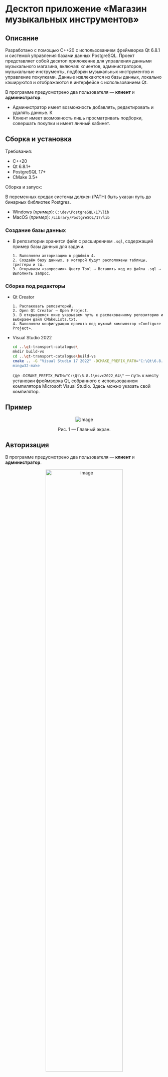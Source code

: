 # Десктоп приложение «Магазин музыкальных инструментов»

## Описание
Разработано с помощью C++20 с использованием фреймворка Qt 6.8.1 и системой управления базами данных PostgreSQL. Проект представляет собой десктоп приложение для управления данными музыкального магазина, включая: клиентов, администраторов, музыкальные инструменты, подборки музыкальных инструментов и управление покупками. Данные извлекаются из базы данных, локально кэшируются и отображаются в интерфейсе с использованием Qt. 

В программе предусмотрено два пользователя — **клиент** и **администратор**.
* Администратор имеет возможность добавлять, редактировать и удалять данные. К
* Клиент имеет возможность лишь просматривать подборки, совершать покупки и имеет личный кабинет.

## Сборка и установка
Требования:
- C++20
- Qt 6.8.1+
- PostgreSQL 17+
- CMake 3.5+

Сборка и запуск:

В переменных средах системы должен (PATH) быть указан путь до бинарных библиотек Postgres.
* Windows (_пример_): `C:\dev\PostgreSQL\17\lib`
* MacOS (_пример_): `/Library/PostgreSQL/17/lib`

### Создание базы данных
* В репозитории хранится файл c расширением `.sql`, содержащий пример базы данных для задачи.

  ```
  1. Выполняем авторизацию в pgAdmin 4.
  2. Создаём базу данных, в которой будут расположены таблицы, триггеры и тд.
  3. Открываем «запросник» Query Tool → Вставить код из файла .sql → Выполнить запрос.
  ```

### Сборка под редакторы

* Qt Creator
  ```
  1. Распаковать репозиторий.
  2. Open Qt Creator → Open Project.
  3. В открывшемся окне указываем путь к распакованному репозиторию и выбираем файл CMakeLists.txt.
  4. Выполняем конфигурацию проекта под нужный компилятор «Configure Project».
  ```

* Visual Studio 2022
  ```sh
  cd ..\qt-transport-catalogue\
  mkdir build-vs
  cd ..\qt-transport-catalogue\build-vs
  cmake .. -G "Visual Studio 17 2022" -DCMAKE_PREFIX_PATH="C:\Qt\6.8.1\msvc2022_64\"
  mingw32-make
  ```
  где `-DCMAKE_PREFIX_PATH="C:\Qt\6.8.1\msvc2022_64\"` — путь к месту установки фреймворка Qt, собранного с использованием компилятора Microsoft Visual Studio. Здесь можно указать свой компилятор.

## Пример  
<div align="center">
  <img src="https://github.com/user-attachments/assets/669a54cc-4896-43c4-9182-e254491da1b2" alt="image">
  <p>Рис. 1 — Главный экран.</p>
</div> 

## Авторизация
В программе предусмотрено два пользователя — **клиент** и **администратор**.  

<div align="center">
  <img src="https://github.com/user-attachments/assets/ef908309-6b96-4744-8833-8464f63cbdb6" alt="image" width = "70%">
  <p>Рис. 2 — Окно авторизации.</p>
</div> 

<details>
<summary>Авторизация как администратор</summary>
  
  Требуется таблица admins.
  1. Открыть pgAdmin 4
  2. Открыть Query Tool для базы данных
  3. Выполнить SQL-запрос:
  ```sql
  SELECT * FROM admins;
  ```
  4. Скопировать любой email и вставить в поле Login
  5. Скопировать пароль выбранного почтового адреса и вставить в поле Password

</details>

<details>
<summary>Авторизация как клиент</summary>

  Требуется таблица clients.
  1. Открыть pgAdmin 4
  2. Открыть Query Tool для базы данных
  3. Выполнить SQL-запрос:
  ```sql
  SELECT * FROM clients;
  ```
  5. Скопировать любой email и вставить в поле Login
  6. Скопировать пароль выбранного почтового адреса и вставить в поле Password

</details>

## Возможности клиента
После авторизации справа появляется плавающее меню. Доступно 4 кнопки — _главная, поиск, корзина и профиль_. 

### Главна страница
Сюда пользователь попадает после нажатия на самую верхнюю кнопку в плавающем меню (три точки). В боковом меню доступны категории товаров. Если нажать «Смотреть всё», на экране будут отображаться все доступные товары в магазине (пример см. ниже).
<div align="center">
  <img src="https://github.com/user-attachments/assets/264c170e-43c9-4d07-9345-10a1ae00c40f" alt="GIF Image" width="60%">
  <p>Рис. 3 — Главная страница после авторизации как пользователь.</p>
</div>  

Добавление/Удаление в корзину происходит с помощью кнопок на карточке товара в правом верхнем углу. 
<div align="center">
  <img src="https://github.com/user-attachments/assets/05810f37-b5e9-42e3-9d3f-95a607eb8d8a" alt="GIF Image" width="50%">
  <p>Рис. 4 — Товар не добавлен в корзину.</p>
</div> 
<div align="center">
  <img src="https://github.com/user-attachments/assets/3be35b1a-7f4f-41c7-b937-af1f0d9f935f" alt="GIF Image" width="50%">
  <p>Рис. 5 — Товар добавлен в корзину.</p>
</div>   

### Поиск
После нажатия на кнопку поиска, выходит окно с полем для ввода. 
<div align="center">
  <img src="https://github.com/user-attachments/assets/32bbf5a4-0913-4f80-8918-7e8f9e909438" alt="GIF Image">
  <p>Рис. 6 — Ожидание поискового запроса.</p>
</div> 

Из базы данных происходит загрузка всех инструментов в локальный кэш — класс Instruments, а именно `std::unordered_map<QString, InstrumentInfo, InstrumentsHasher>`, где `QString` — название инструмента, `InstrumentInfo` — структура, хранит полную информацию об инструменте, `InstrumentsHashed` — хэшер для хэш-таблицы. В `unordered_map` хранятся только структуры самих инструментов. Так как это неупорядоченный словарь, то при каждом нажатии на «Смотреть всё» карточки будут каждый раз в разном порядке. 

Сами карточки кэшируются в классе MainWindow, в контейнере `std::unordered_map<QString, QWidget*> instruments_cards_;`, где `QString` — название инструмента, `QWidget*` указатель на полностью собранную карточку этого инструмента.
  
Данные кэшируются для быстрой отрисовки на нужной странице и выполнение быстрого поиска и последующее отображение результатов на экране. Если отказаться от кэширования и выполнять запросы напрямую в базу данных для отрисовки каждой карточки, будет утрачена скорость работы программы и придётся ждать достаточное время даже при переключении на любую вкладку. 

После выполнения поиска (кнопка «ОК») выполняется ранжирование наиболее релевантных запросов в кэше с помощью алгоритма TF-IDF: он оценивает важность слова в документе относительно всего корпуса текстов, основываясь на частоте термина в документе и его редкости в общем наборе документов. 
<div align="center">
  <img src="https://github.com/user-attachments/assets/428cd4ec-681f-43cc-8b58-ff43bb3f87d4" alt="GIF Image">
  <p>Рис. 7 — Уведомление о результатах поиска.</p>
</div> 

Отображение результатов поиска.
<div align="center">
  <img src="https://github.com/user-attachments/assets/7520fb27-11c0-46be-93f3-8fdc271f8653" alt="GIF Image" width = "70%">
  <p>Рис. 8 — Вывод результатов поиска.</p>
</div> 

### Корзина
В корзину добавляются все карточки товаров, которые были отмечены закладкой в правом верхнем углу.

На самой странице корзины:
* сверху отображается общая сумма корзины,
* `2 шт.` — количество предметов, добавленных в корзину,
* самая верхняя кнопка очищает содержимое корзины,
* самая нижняя кнопка выполняет оплату.

<div align="center">
  <img src="https://github.com/user-attachments/assets/fe676247-8139-471d-b1b2-38fe24dd84da" alt="Image" width="70%">
  <p>Рис. 9 — Страница корзины.</p>
</div>  

Выполняется запрос `INSERT`в базу данных:
```sql
INSERT INTO public.purchases(id, client_id, instrument_id) VALUES (%1, %2, %3);
```

где `%1` — порядковый номер новой записи в таблице `purchases` (он подбирается автоматически), `%2` — id клиента (ссылка на столбец id из таблицы clients), `%3` — id купленного инструмента (ссылка на столбец id из таблицы instruments).

Купленный инструмент отображается в таблице `purchases` и отображается в профиле.
<div align="center">
  <img src="https://github.com/user-attachments/assets/6a3e564c-c907-4331-9973-a8e65fa5658a" alt="Image" width="40%">
  <p>Рис. 8 — Подтверждение операции.</p>
</div> 
  
### Профиль
Здесь отображается виджет, который можно прокручивать вверх-вниз, который содержит в себе карточки купленных товаров клиентом. Сверху присутствует кнопка «**>**» отвечающая за выход из профиля. 
<div align="center">
  <img src="https://github.com/user-attachments/assets/cdc01871-9912-4197-abf4-8136360ff7ce" alt="Image" width="70%">
  <p>Рис. 9 — Страница профиля.</p>
</div> 
  
## Возможности администратора
По умолчанию эта страница будет пустой до тех пор, пока не будет выбрана таблица для редактирования. Чтобы это сделать, необходимо нажать на выпадающий список в верхней части экрана. Это виджет, в который динамически добавятся все таблицы из базы данных. 
<div align="center">
  <img src="https://github.com/user-attachments/assets/151468e3-21b2-459d-b5a2-821730bcbd10" alt="image">
  <p>Рис. 10 — Страница по умолчанию для администратора.</p>
</div>

После выбора таблицы её данные отображаются на экране.
<div align="center">
  <img src="https://github.com/user-attachments/assets/b52c9173-1fc8-4364-a7ce-5ad27851a102" alt="image">
  <p>Рис. 11 — Выгрузка данных из таблицы.</p>
</div>

Если плавающее меню администратора перекрывает часть данных, есть возможность его перетаскивать в пределах экрана. Логику реализует сигнал `bool Table::eventFilter(QObject* obj, QEvent* event)`.
<div align="center">
  <img src="https://github.com/user-attachments/assets/c3588cb9-2164-4e4d-84d0-08379e7c7fb6" alt="image" width = "90%">
  <p>Рис. 12 — Динамическое изменение позиции плавающего меню.</p>
</div>

### Добавление записи
После нажатия на «Добавить», происходит вызов функции `void Table::AddRecord();`, которая в себе создаёт экземпляр класса EditDialog, в котором строится диалоговое окно `EditDialog dialog(newRecord, this);`, где `newRecord` — передача конкретной записи из базы данных в виде QSqlRecord. Эта запись используется для отображения столбцов таблицы.

Здесь нельзя задать значение поля id. Потому что это «счётчик» записей в таблице, который будет сам автоматически увеличиваться по мере поступления новых записей.
<div align="center">
  <img src="https://github.com/user-attachments/assets/e5b1e040-6321-4f48-a064-624b74e1e42b" alt="image">
  <p>Рис. 13 — Окно для добавления.</p>
</div>

## Удаление записи
Производится ввод ID записи в таблице. Она будет удалена.

В некоторых таблицах, например, ID начинается необязательно с 1. Итерироваться в этом окне мы можем от самого минимального ID до самого максимального. Чтобы не выходить за пределы.
<div align="center">
  <img src="https://github.com/user-attachments/assets/13fb41f0-bc5a-472f-beae-d8682c75ba66" alt="image">
  <p>Рис. 14 — Окно ввода ID записи (автоинкрементируемого столбца) в текущей таблице.</p>
</div>

После указания ID удаляемой записи выходит окно подтверждения удаления, где строится таблица с удаляемой строкой (чтобы быть уверенным, что удаляется именно то, что мы задумали).
<div align="center">
  <img src="https://github.com/user-attachments/assets/a064e00f-7683-44f0-b339-c5ff516e33bb" alt="image">
  <p>Рис. 15 — Вывод удаляемой строки.</p>
</div>

После подтверждения происходит удаление из основной таблицы, **а записи, которые ссылались на первичный ключ этой строки, каскадно удаляются**.
<div align="center">
  <img src="https://github.com/user-attachments/assets/eab41b08-aa73-4321-84cd-9e0ab5554672" alt="image">
  <p>Рис. 16 — Окно подтверждения удаления.</p>
</div>

## Редактирование записи
Для редактирования указывается всегда номер строки в таблицы, а не ID записи. 
<div align="center">
  <img src="https://github.com/user-attachments/assets/cf19ce16-4730-4af4-8439-12149999dc8f" alt="image">
  <p>Рис. 17 — Окно поиска записи в таблице.</p>
</div>

Здесь редактирование порядкового номера записи (id) также недоступно.
<div align="center">
  <img src="https://github.com/user-attachments/assets/6422c3fd-3363-4ac4-833b-e0680b535321" alt="image">
  <p>Рис. 18 — Окно редактирования записи.</p>
</div>

## ER-диаграмма базы данных
<div align="center">
  <img src="https://github.com/user-attachments/assets/0d8d221d-a6ec-4910-a8a6-bd1f7ef6f63c" alt="image">
  <p>Рис. 19 — ER-диаграмма.</p>
</div>  
